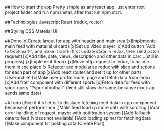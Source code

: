 ##How to start the app
Pretty simple as any react app, just enter root project folder and run npm install, after that run npm start.

##Technologies
Javascript
React (redux, router)

##Styling
CSS
Material UI

##Done
[x]Create layout for app with header and main area
[x]Implemente main feed with material ui cards
[x]Set up video player
[x]Add button "Add to bookmark", and make it work (first update state in redux, then send patch request)
[x]Add title, date, views, description and other data in card...[still in progress]
[x]Implement Redux
[x]Move http request to redux, to handle them in one place
[x]Refactor and modularize redux with slice and actions for each part of app
[x]Add react router and set it up for other parts (Userprofile)
[x]Make user profile route, page and fetch data from redux
[x]Add filter component with different sports
[x]Fetch data for feed with sport query "?sport=football" (feed still stays the same, because mock api sends same data)

##Todo
[]See if it's better to displace fetching feed data in app component because of performance
[]Make feed load up more data with scrolling
[]Add error handling of request, maybe with notification system
[]Add fallback data to feed (videos not avaliable)
[]Add loading spiner for fetching data
[]Make component for posting data (Create Post)
